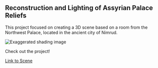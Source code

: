 ## Reconstruction and Lighting of Assyrian Palace Reliefs

This project focused on creating a 3D scene based on a room from the Northwest Palace, located in the ancient city of Nimrud. 

![Exaggerated shading image](images/sunlightexag)


Check out the project!

[Link to Scene](https://nl384.github.io/nimrud_relief/nimrud_relief.html)